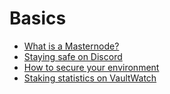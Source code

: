 # Basics

* [What is a Masternode?](what-is-a-masternode-1.md)
* [Staying safe on Discord](staying-safe-on-discord.md)
* [How to secure your environment](how-to-secure-your-environment.md)
* [Staking statistics on VaultWatch](staking-statistics-on-vaultwatch.md)
